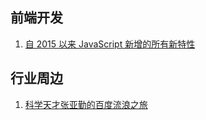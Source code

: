 
## 前端开发

1. [自 2015 以来 JavaScript 新增的所有新特性](https://mp.weixin.qq.com/s?__biz=MjM5MTA1MjAxMQ%3D%3D&mid=2651231754&idx=1&sn=0fab4ef809f984554444fb0df6b9c666#rd)

## 行业周边

1. [科学天才张亚勤的百度流浪之旅](https://mp.weixin.qq.com/s/DlrYwYnbMLoPtZQtinMMBQ)
